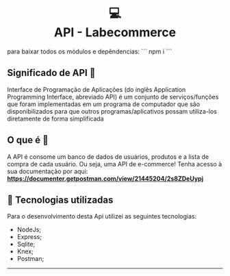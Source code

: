 <h1 align="center">
  💻<br>API - Labecommerce
</h1>
para baixar todos os módulos e depêndencias:
```
npm i
```

## Significado de API 🔎

Interface de Programação de Aplicações (do inglês Application Programming Interface, abreviado API) é um conjunto de serviços/funções que foram implementadas em um programa de computador que são disponibilizados para que outros programas/aplicativos possam utiliza-los diretamente de forma simplificada

## O que é 💼

A API é consome um banco de dados de usuários, produtos e a lista de compra de cada usuário. Ou seja, uma API de e-commerce! Tenha acesso à sua documentação por aqui: <strong>https://documenter.getpostman.com/view/21445204/2s8ZDeUypj</strong>

## 🧱 Tecnologias utilizadas

Para o desenvolvimento desta Api utilizei as seguintes tecnologias:

- NodeJs;
- Express;
- Sqlite;
- Knex;
- Postman;

---
